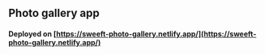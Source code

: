 ## Photo gallery app
#### Deployed on [https://sweeft-photo-gallery.netlify.app/](https://sweeft-photo-gallery.netlify.app/)
